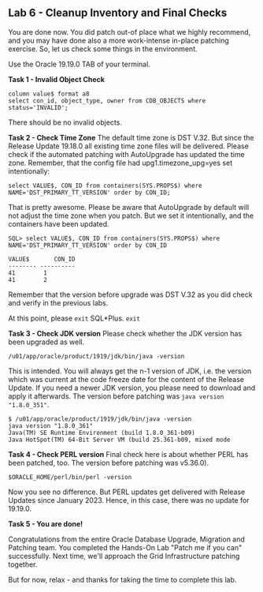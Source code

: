 ## Lab 6 - Cleanup Inventory and Final Checks

You are done now. You did patch out-of place what we highly recommend, and you may have done also a more work-intense in-place patching exercise. So, let us check some things in the environment. 

Use the Oracle 19.19.0 TAB of your terminal.

**Task 1 - Invalid Object Check**
```
column value$ format a8
select con_id, object_type, owner from CDB_OBJECTS where status='INVALID';
```

There should be no invalid objects.

**Task 2 - Check Time Zone**
The default time zone is DST V.32. But since the Release Update 19.18.0 all existing time zone files will be delivered. Please check if the automated patching with AutoUpgrade has updated the time zone. Remember, that the config file had upg1.timezone_upg=yes set intentionally:
```
select VALUE$, CON_ID from containers(SYS.PROPS$) where NAME='DST_PRIMARY_TT_VERSION' order by CON_ID;
```
That is pretty awesome. Please be aware that AutoUpgrade by default will not adjust the time zone when you patch. But we set it intentionally, and the containers have been updated.

```
SQL> select VALUE$, CON_ID from containers(SYS.PROPS$) where NAME='DST_PRIMARY_TT_VERSION' order by CON_ID

VALUE$	     CON_ID
-------- ----------
41		  1
41		  2
```

Remember that the version before upgrade was DST V.32 as you did check and verify in the previous labs. 

At this point, please `exit` SQL*Plus.
`exit`

**Task 3 - Check JDK version**
Please check whether the JDK version has been upgraded as well.
```
/u01/app/oracle/product/1919/jdk/bin/java -version
```

This is intended. You will always get the n-1 version of JDK, i.e. the version which was current at the code freeze date for the content of the Release Update. If you need a newer JDK version, you please need to download and apply it afterwards. The version before patching was `java version "1.8.0_351"`.

```
$ /u01/app/oracle/product/1919/jdk/bin/java -version
java version "1.8.0_361"
Java(TM) SE Runtime Environment (build 1.8.0_361-b09)
Java HotSpot(TM) 64-Bit Server VM (build 25.361-b09, mixed mode
```

**Task 4 - Check PERL version**
Final check here is about whether PERL has been patched, too. The version before patching was v5.36.0).

```
$ORACLE_HOME/perl/bin/perl -version
```

Now you see no difference. But PERL updates get delivered with Release Updates since January 2023. Hence, in this case, there was no update for 19.19.0.

**Task 5 - You are done!**

Congratulations from the entire Oracle Database Upgrade, Migration and Patching team. You completed the Hands-On Lab "Patch me if you can" successfully. Next time, we'll approach the Grid Infrastructure patching together. 

But for now, relax - and thanks for taking the time to complete this lab.
